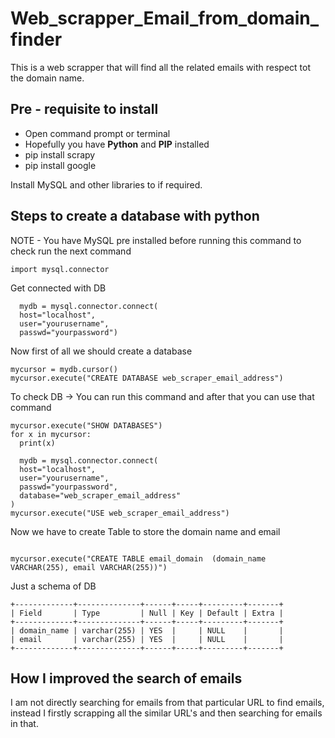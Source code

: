 # Web_scrapper_Email_from_domain_finder
This is a web scrapper that will find all the related emails with respect tot the domain name.

## Pre - requisite to install

* Open command prompt or terminal
* Hopefully you have **Python** and **PIP** installed
* pip install scrapy
* pip install google

Install MySQL and other libraries to if required.

## Steps to create a database with python
NOTE - You have MySQL pre installed before running this command to check run the next command

``` import mysql.connector ```

Get connected with DB
``` 
  mydb = mysql.connector.connect(
  host="localhost",
  user="yourusername",
  passwd="yourpassword") 
```

Now first of all we should create a database

```
mycursor = mydb.cursor()
mycursor.execute("CREATE DATABASE web_scraper_email_address")
```

To check DB -> You can run this command and after that you can use that command

```
mycursor.execute("SHOW DATABASES")
for x in mycursor:
  print(x) 
  
  mydb = mysql.connector.connect(
  host="localhost",
  user="yourusername",
  passwd="yourpassword",
  database="web_scraper_email_address"
)
mycursor.execute("USE web_scraper_email_address")

```

Now we have to create Table to store the domain name and email

```

mycursor.execute("CREATE TABLE email_domain  (domain_name VARCHAR(255), email VARCHAR(255))")

```


Just a schema of DB
```
+-------------+--------------+------+-----+---------+-------+
| Field       | Type         | Null | Key | Default | Extra |
+-------------+--------------+------+-----+---------+-------+
| domain_name | varchar(255) | YES  |     | NULL    |       |
| email       | varchar(255) | YES  |     | NULL    |       |
+-------------+--------------+------+-----+---------+-------+
```

## How I improved the search of emails

I am not directly searching for emails from that particular URL to find emails, instead I firstly scrapping all the similar URL's and then searching for emails in that.
